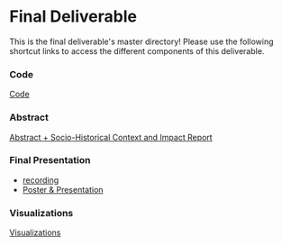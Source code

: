 # Final Deliverable
This is the final deliverable's master directory! Please use the following shortcut links to access the different components of this deliverable.

### Code ###
[Code](code/)<br/>

### Abstract ###
[Abstract + Socio-Historical Context and Impact Report](https://github.com/cs1951a-brown-spring-2022/Team-Name/blob/main/final_deliverable/Abstract%20%2B%20Socio-Historical%20Context%20and%20Impact%20Report.pdf)

### Final Presentation ###
- [recording](https://youtu.be/ugJWEJ7qKys)
- [Poster & Presentation](https://github.com/cs1951a-brown-spring-2022/Team-Name/tree/main/final_deliverable/poster)

### Visualizations ###
[Visualizations](visualizations)
